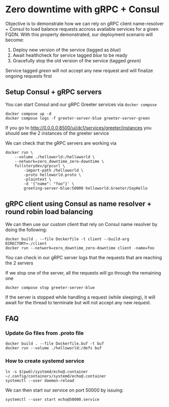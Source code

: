 # Zero downtime with gRPC + Consul

Objective is to demonstrate how we can rely on gRPC client name-resolver + Consul to load balance requests accross available services for a given FQDN.
With this property demonstrated, our deployment scenario will become:

1. Deploy new version of the service (tagged as _blue_)
2. Await healthcheck for service tagged _blue_ to be ready
3. Gracefully stop the old version of the service (tagged _green_)

Service tagged _green_ will not accept any new request and will finalize ongoing requests first

## Setup Consul + gRPC servers
You can start Consul and our gRPC Greeter services via `docker compose`

```
docker compose up -d
docker compose logs -f greeter-server-blue greeter-server-green
```

If you go to http://0.0.0.0:8500/ui/dc1/services/greeter/instances you should see the 2 instances of the greeter service

We can check that the gRPC servers are working via

```
docker run \
    --volume ./helloworld:/helloworld \
    --network=zero_downtime_zero-downtime \
    fullstorydev/grpcurl \
        -import-path /helloworld \
        -proto helloworld.proto \
        -plaintext \
        -d '{"name": "foo"}' \
        greeting-server-blue:50000 helloworld.Greeter/SayHello
```

## gRPC client using Consul as name resolver + round robin load balancing

We can then use our custom client that rely on Consul name resolver by doing the following:

```
docker build . --file Dockerfile -t client --build-arg DIRECTORY=./client
docker run --network=zero_downtime_zero-downtime client -name=foo
```

You can check in our gRPC server logs that the requests that are reaching the 2 servers

If we stop one of the server, all the requests will go through the remaining one

```
docker compose stop greeter-server-blue
```

If the server is stopped while handling a request (while sleeping), it will await for the thread to terminate but will not accept any new request.


## FAQ

### Update Go files from .proto file

```
docker build . --file Dockerfile.buf -t buf
docker run --volume ./helloworld:/defs buf
```

### How to create systemd service

```
ln -s $(pwd)/systemd/echo@.container ~/.config/containers/systemd/echo@.container
systemctl --user daemon-reload
```

We can then start our service on port 50000 by issuing:
```
systemctl --user start echo@50000.service
```

